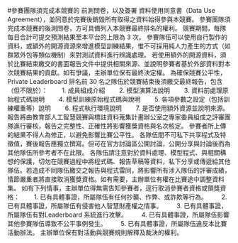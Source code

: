 #參賽團隊須完成本競賽的 前測問卷，以及簽署 資料使用同意書（Data Use Agreement），並同意於完賽後銷毀所有取得之資料始得參與本競賽。
參賽團隊須完成本競賽的後測問卷，方可具備列入本競賽最終排名的權利。
競賽期間，每隊每日合計可提交預測結果至本平台的上限為 3 次。
參賽隊伍可以使用自行製作的資料，或額外的開源資源來增進模型訓練結果，惟不可採用純人力產生的方式（如群眾外包等類似機制）來對測試資料進行辨識處理。
若使用額外的開源資料，須於比賽結束繳交的書面報告文件中提供相關來源、並說明參賽者基於外部資料對本次競賽結果的貢獻。如有爭議，主辦單位保有最終決定權。
為確保競賽公平性，Private Leaderboard 排名前 30 名之隊伍於競賽結束後須繳交最終報告，包含（但不限於）：
　　1. 成員組成介紹
　　2. 模型演算法說明
　　3. 資料前處理原始程式碼說明
　　4. 模型訓練原始程式碼與說明
　　5. 各項參數之設定（包括訓練權重等）說明
　　6. 程式執行環境說明
　　7. 是否使用額外資源並說明來源。
報告將由教育部人工智慧競賽與標註資料蒐集計畫辦公室之專家委員組成之評審團隊進行審核，報告之完整性、正確性將影響獲獎資格與名次核定。
參賽者所上傳的結果不得人為修正，以避免影響比賽公平性。
各隊伍間不可私下共享程式及特徵值，賽後報告應獨立撰寫。但可在官方討論區公開討論，公開分享與討論後而為其他隊伍所參考者不在此限。
各隊伍請注意對於資料處理、模型程式、與相關構想的保護，切勿在競賽過程中將程式碼、報告草稿等資料，私下分享或傳遞給其他隊伍。若造成不同隊伍繳交之報告與程式雷同，將影響所有涉入隊伍的評審成績，情節嚴重者將直接取消獲獎資格。如有需要，主辦單位有權在比賽途中調整資料集。
如有下列情事，主辦單位得無需告知參賽者，逕行取消參賽者資格或領獎資格：
　　1. 已有具體事證，所屬隊伍有任何抄襲、作弊、或詐欺等行為。
　　2. 已有具體事證，所屬隊伍有侵害他人智慧財產權之情事。
　　3. 已有具體事證，所屬隊伍有對Leaderboard 系統進行攻擊。
　　4. 已有具體事證，所屬隊伍影響其他參賽隊伍導致不公平事例發生。
　　5. 已有具體事證，所屬隊伍違反本比賽活動辦法。
主辦單位保有對活動與競賽規則解釋及裁決的權利。
